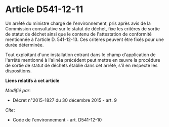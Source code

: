 # Article D541-12-11

Un arrêté du ministre chargé de l'environnement, pris après avis de la Commission consultative sur le statut de déchet, fixe
les critères de sortie de statut de déchet ainsi que le contenu de l'attestation de conformité mentionnée à l'article D.
541-12-13. Ces critères peuvent être fixés pour une durée déterminée.

Tout exploitant d'une installation entrant dans le champ d'application de l'arrêté mentionné à l'alinéa précédent peut mettre
en œuvre la procédure de sortie de statut de déchets établie dans cet arrêté, s'il en respecte les dispositions.

**Liens relatifs à cet article**

_Modifié par_:

  - Décret n°2015-1827 du 30 décembre 2015 - art. 9

_Cite_:

  - Code de l'environnement - art. D541-12-10
